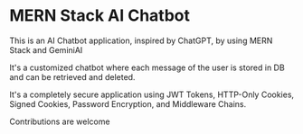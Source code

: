
# MERN Stack AI Chatbot

This is an AI Chatbot application, inspired by ChatGPT, by using MERN Stack and GeminiAI

It's a customized chatbot where each message of the user is stored in DB and can be retrieved and deleted.

It's a completely secure application using JWT Tokens, HTTP-Only Cookies, Signed Cookies, Password Encryption, and Middleware Chains.

Contributions are welcome
